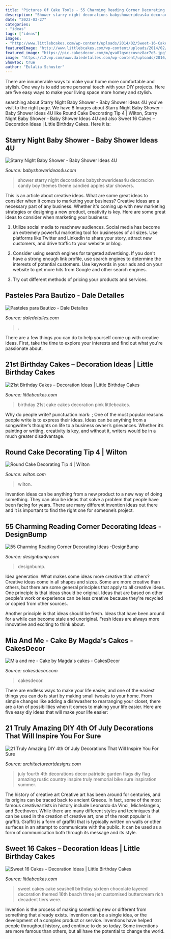 ```yaml
---
title: "Pictures Of Cake Tools - 55 Charming Reading Corner Decorating Ideas -designbump"
description: "Shower starry night decorations babyshowerideas4u decoracion candy boy themes theme candied apples star showers"
date: "2023-03-27"
categories:
- "ideas"
tags: ["ideas"]
images:
- "http://www.littlebcakes.com/wp-content/uploads/2014/02/Sweet-16-Cakes-Ideas.jpg"
featuredImage: "http://www.littlebcakes.com/wp-content/uploads/2014/02/Sweet-16-Cakes-Ideas.jpg"
featured_image: "https://pic.cakesdecor.com/m/gva0lqsnzcuvnz8ar7e5.jpg"
image: "https://i2.wp.com/www.daledetalles.com/wp-content/uploads/2016/06/pastel-para-bautizo19.jpg?resize=550%2C766"
ShowToc: true
author: "Eulalia Schuster"
---
```



There are innumerable ways to make your home more comfortable and stylish. One way is to add some personal touch with your DIY projects. Here are five easy ways to make your living space more homey and stylish.

	

		
searching about Starry Night Baby Shower - Baby Shower Ideas 4U you've visit to the right page. We have 8 Images about Starry Night Baby Shower - Baby Shower Ideas 4U like Round Cake Decorating Tip 4 | Wilton, Starry Night Baby Shower - Baby Shower Ideas 4U and also Sweet 16 Cakes – Decoration Ideas | Little Birthday Cakes. Here it is:
		
    
## Starry Night Baby Shower - Baby Shower Ideas 4U

<img loading=lazy src="https://babyshowerideas4u.com/wp-content/uploads/2016/09/Starry-Night-Baby-Shower-Candied-Apples.jpg" onerror="this.onerror=null;this.src='https://tse3.mm.bing.net/th?id=OIP.d3Oqj8h7n6iIgZmco2JIUQHaJ4&amp;pid=15.1';" alt="Starry Night Baby Shower - Baby Shower Ideas 4U">

_Source: babyshowerideas4u.com_

>shower starry night decorations babyshowerideas4u decoracion candy boy themes theme candied apples star showers. 

	

This is an article about creative ideas. What are some great ideas to consider when it comes to marketing your business?
Creative ideas are a necessary part of any business. Whether it's coming up with new marketing strategies or designing a new product, creativity is key. Here are some great ideas to consider when marketing your business: 
1. Utilize social media to reachnew audiences. Social media has become an extremely powerful marketing tool for businesses of all sizes. Use platforms like Twitter and LinkedIn to share your story, attract new customers, and drive traffic to your website or blog. 

2. Consider using search engines for targeted advertising. If you don't have a strong enough link profile, use search engines to determine the interests of potential customers. Use keywords in your ads and on your website to get more hits from Google and other search engines. 

3. Try out different methods of pricing your products and services.

    
## Pasteles Para Bautizo - Dale Detalles

<img loading=lazy src="https://i2.wp.com/www.daledetalles.com/wp-content/uploads/2016/06/pastel-para-bautizo19.jpg?resize=550%2C766" onerror="this.onerror=null;this.src='https://tse2.mm.bing.net/th?id=OIP.6zQdZXkngN7tPuQQXBRMtgHaKU&amp;pid=15.1';" alt="Pasteles para Bautizo - Dale Detalles">

_Source: daledetalles.com_

>. 

	

There are a few things you can do to help yourself come up with creative ideas. First, take the time to explore your interests and find out what you're passionate about.

    
## 21st Birthday Cakes – Decoration Ideas | Little Birthday Cakes

<img loading=lazy src="https://www.littlebcakes.com/wp-content/uploads/2014/02/Images-of-21st-Birthday-Cakes.jpg" onerror="this.onerror=null;this.src='https://tse3.mm.bing.net/th?id=OIP.7ceUCD8BGLXEkUFyYyEfdAHaJ4&amp;pid=15.1';" alt="21st Birthday Cakes – Decoration Ideas | Little Birthday Cakes">

_Source: littlebcakes.com_

>birthday 21st cake cakes decoration pink littlebcakes. 

	

Why do people write?
punctuation mark: ;
One of the most popular reasons people write is to express their ideas. Ideas can be anything from a songwriter’s thoughts on life to a business owner’s grievances. Whether it’s painting or writing, creativity is key, and without it, writers would be in a much greater disadvantage.

    
## Round Cake Decorating Tip 4 | Wilton

<img loading=lazy src="https://www.wilton.com/dw/image/v2/AAWA_PRD/on/demandware.static/-/Sites-wilton-product-master/default/dw24a22eb6/images/product/418-4/418-4-Wilton-Round-Cake-Decorating-Tip-4-L1.jpg?sw=1440&amp;sh=750&amp;sm=fit" onerror="this.onerror=null;this.src='https://tse4.mm.bing.net/th?id=OIP.wyVYP51k9rj9lKKynuzNNwHaHa&amp;pid=15.1';" alt="Round Cake Decorating Tip 4 | Wilton">

_Source: wilton.com_

>wilton. 

	

Invention ideas can be anything from a new product to a new way of doing something. They can also be ideas that solve a problem that people have been facing for years. There are many different invention ideas out there and it is important to find the right one for someone’s project.

    
## 55 Charming Reading Corner Decorating Ideas -DesignBump

<img loading=lazy src="http://cdn.designbump.com/wp-content/uploads/2015/11/reading-corner-nook09.jpg" onerror="this.onerror=null;this.src='https://tse2.mm.bing.net/th?id=OIP.4Ae_qFD_PhNIDTuw76pDRwHaLH&amp;pid=15.1';" alt="55 Charming Reading Corner Decorating Ideas -DesignBump">

_Source: designbump.com_

>designbump. 

	

Idea generation: What makes some ideas more creative than others?
Creative ideas come in all shapes and sizes. Some are more creative than others, but there are some general principles that apply to all creative ideas.
One principle is that ideas should be original. Ideas that are based on other people's work or experience can be less creative because they're recycled or copied from other sources.

Another principle is that ideas should be fresh. Ideas that have been around for a while can become stale and unoriginal. Fresh ideas are always more innovative and exciting to think about.

    
## Mia And Me - Cake By Magda&#039;s Cakes - CakesDecor

<img loading=lazy src="https://pic.cakesdecor.com/m/gva0lqsnzcuvnz8ar7e5.jpg" onerror="this.onerror=null;this.src='https://tse3.mm.bing.net/th?id=OIP.klGlD6junH_sgYVQ9Ks-IwHaLE&amp;pid=15.1';" alt="Mia and me - Cake by Magda&#039;s cakes - CakesDecor">

_Source: cakesdecor.com_

>cakesdecor. 

	

There are endless ways to make your life easier, and one of the easiest things you can do is start by making small tweaks to your home. From simple changes like adding a dishwasher to rearranging your closet, there are a ton of possibilities when it comes to making your life easier. Here are five easy diy ideas that will make your life easier: 

    
## 21 Truly Amazing DIY 4th Of July Decorations That Will Inspire You For Sure

<img loading=lazy src="https://www.architectureartdesigns.com/wp-content/uploads/2016/06/19-15-630x1136.jpg" onerror="this.onerror=null;this.src='https://tse2.mm.bing.net/th?id=OIP.qoG60dgZX5K9RXG0ZkvYSwHaNW&amp;pid=15.1';" alt="21 Truly Amazing DIY 4th Of July Decorations That Will Inspire You For Sure">

_Source: architectureartdesigns.com_

>july fourth 4th decorations decor patriotic garden flags diy flag amazing rustic country inspire truly memorial bike sure inspiration summer. 

	

The history of creative art
Creative art has been around for centuries, and its origins can be traced back to ancient Greece. In fact, some of the most famous creativeartists in history include Leonardo da Vinci, Michelangelo, and Beethoven. While there are many different styles and techniques that can be used in the creation of creative art, one of the most popular is graffiti. Graffiti is a form of graffiti that is typically written on walls or other surfaces in an attempt to communicate with the public. It can be used as a form of communication both through its message and its style.

    
## Sweet 16 Cakes – Decoration Ideas | Little Birthday Cakes

<img loading=lazy src="http://www.littlebcakes.com/wp-content/uploads/2014/02/Sweet-16-Cakes-Ideas.jpg" onerror="this.onerror=null;this.src='https://tse2.mm.bing.net/th?id=OIP.Qhg5BdUPRfx7ZYJqtAjxWgHaLI&amp;pid=15.1';" alt="Sweet 16 Cakes – Decoration Ideas | Little Birthday Cakes">

_Source: littlebcakes.com_

>sweet cakes cake seashell birthday sixteen chocolate layered decoration themed 16th beach three jen customised buttercream rich decadent tiers were. 

	

Invention is the process of making something new or different from something that already exists. Invention can be a single idea, or the development of a complex product or service. Inventions have helped people throughout history, and continue to do so today. Some inventions are more famous than others, but all have the potential to change the world.

